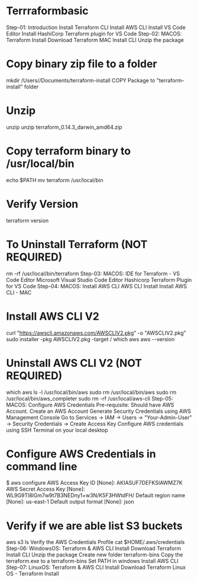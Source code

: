 # Terrraformbasic
Step-01: Introduction
Install Terraform CLI
Install AWS CLI
Install VS Code Editor
Install HashiCorp Terraform plugin for VS Code
Step-02: MACOS: Terraform Install
Download Terraform MAC
Install CLI
Unzip the package
# Copy binary zip file to a folder
mkdir /Users/<YOUR-USER>/Documents/terraform-install
COPY Package to "terraform-install" folder

# Unzip
unzip <PACKAGE-NAME>
unzip terraform_0.14.3_darwin_amd64.zip

# Copy terraform binary to /usr/local/bin
echo $PATH
mv terraform /usr/local/bin

# Verify Version
terraform version

# To Uninstall Terraform (NOT REQUIRED)
rm -rf /usr/local/bin/terraform
Step-03: MACOS: IDE for Terraform - VS Code Editor
Microsoft Visual Studio Code Editor
Hashicorp Terraform Plugin for VS Code
Step-04: MACOS: Install AWS CLI
AWS CLI Install
Install AWS CLI - MAC
# Install AWS CLI V2
curl "https://awscli.amazonaws.com/AWSCLIV2.pkg" -o "AWSCLIV2.pkg"
sudo installer -pkg AWSCLIV2.pkg -target /
which aws
aws --version

# Uninstall AWS CLI V2 (NOT REQUIRED)
which aws
ls -l /usr/local/bin/aws
sudo rm /usr/local/bin/aws
sudo rm /usr/local/bin/aws_completer
sudo rm -rf /usr/local/aws-cli
Step-05: MACOS: Configure AWS Credentials
Pre-requisite: Should have AWS Account.
Create an AWS Account
Generate Security Credentials using AWS Management Console
Go to Services -> IAM -> Users -> "Your-Admin-User" -> Security Credentials -> Create Access Key
Configure AWS credentials using SSH Terminal on your local desktop
# Configure AWS Credentials in command line
$ aws configure
AWS Access Key ID [None]: AKIASUF7DEFKSIAWMZ7K
AWS Secret Access Key [None]: WL9G9Tl8lGm7w9t7B3NEDny1+w3N/K5F3HWtdFH/
Default region name [None]: us-east-1
Default output format [None]: json

# Verify if we are able list S3 buckets
aws s3 ls
Verify the AWS Credentials Profile
cat $HOME/.aws/credentials 
Step-06: WindowsOS: Terraform & AWS CLI Install
Download Terraform
Install CLI
Unzip the package
Create new folder terraform-bins
Copy the terraform.exe to a terraform-bins
Set PATH in windows
Install AWS CLI
Step-07: LinuxOS: Terraform & AWS CLI Install
Download Terraform
Linux OS - Terraform Install
